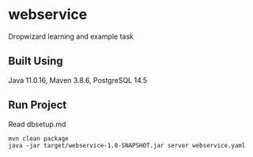 # webservice

Dropwizard learning and example task

## Built Using
Java 11.0.16, Maven 3.8.6, PostgreSQL 14.5 

## Run Project
Read dbsetup.md
```
mvn clean package
java -jar target/webservice-1.0-SNAPSHOT.jar server webservice.yaml
```
